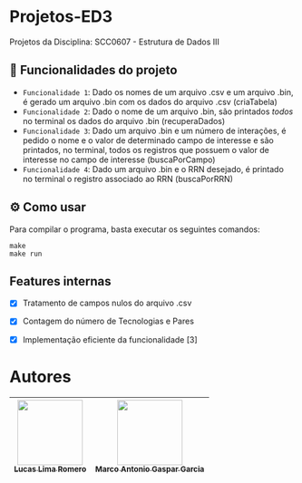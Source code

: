 # Projetos-ED3
 Projetos da Disciplina: SCC0607 - Estrutura de Dados III

## :hammer: Funcionalidades do projeto

- `Funcionalidade 1`: Dado os nomes de um arquivo .csv e um arquivo .bin, é gerado um arquivo .bin com os dados do arquivo .csv (criaTabela)
- `Funcionalidade 2`: Dado o nome de um arquivo .bin, são printados *todos* no terminal os dados do arquivo .bin (recuperaDados)
- `Funcionalidade 3`: Dado um arquivo .bin e um número de interações, é pedido o nome e o valor de determinado campo de interesse e são printados, no terminal, todos os registros que possuem o valor de interesse no campo de interesse (buscaPorCampo)
- `Funcionalidade 4`: Dado um arquivo .bin e o RRN desejado, é printado no terminal o registro associado ao RRN (buscaPorRRN)

## :gear: Como usar

Para compilar o programa, basta executar os seguintes comandos:

```
make 
make run
```
## Features internas

- [x] Tratamento de campos nulos do arquivo .csv
- [x] Contagem do número de Tecnologias e Pares
- [x] Implementação eficiente da funcionalidade [3] 


# Autores

| [<img loading="lazy" src="https://avatars.githubusercontent.com/u/101420277?v=4" width=115><br><sub>Lucas Lima Romero</sub>](https://github.com/luckera) |  [<img loading="lazy" src="https://avatars.githubusercontent.com/u/105023846?v=4" width=115><br><sub>Marco Antonio Gaspar Garcia</sub>](https://github.com/marcogarcia2) |
| :---: | :---: |